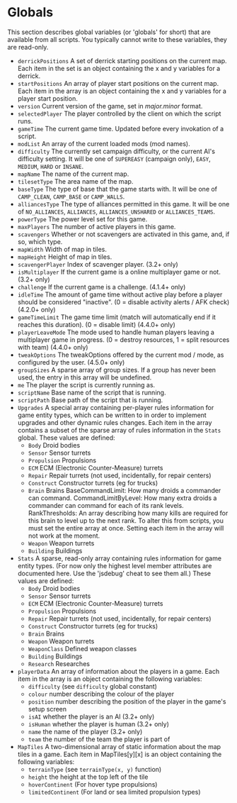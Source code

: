 # Globals

This section describes global variables (or 'globals' for short) that are
available from all scripts. You typically cannot write to these variables,
they are read-only.

* ```derrickPositions``` A set of derrick starting positions on the current map. Each item in the set is an
object containing the x and y variables for a derrick.
* ```startPositions``` An array of player start positions on the current map. Each item in the array is an
object containing the x and y variables for a player start position.
* ```version``` Current version of the game, set in *major.minor* format.
* ```selectedPlayer``` The player controlled by the client on which the script runs.
* ```gameTime``` The current game time. Updated before every invokation of a script.
* ```modList``` An array of the current loaded mods (mod names).
* ```difficulty``` The currently set campaign difficulty, or the current AI's difficulty setting. It will be one of
```SUPEREASY``` (campaign only), ```EASY```, ```MEDIUM```, ```HARD``` or ```INSANE```.
* ```mapName``` The name of the current map.
* ```tilesetType``` The area name of the map.
* ```baseType``` The type of base that the game starts with. It will be one of ```CAMP_CLEAN```, ```CAMP_BASE``` or ```CAMP_WALLS```.
* ```alliancesType``` The type of alliances permitted in this game. It will be one of ```NO_ALLIANCES```, ```ALLIANCES```, ```ALLIANCES_UNSHARED``` or ```ALLIANCES_TEAMS```.
* ```powerType``` The power level set for this game.
* ```maxPlayers``` The number of active players in this game.
* ```scavengers``` Whether or not scavengers are activated in this game, and, if so, which type.
* ```mapWidth``` Width of map in tiles.
* ```mapHeight``` Height of map in tiles.
* ```scavengerPlayer``` Index of scavenger player. (3.2+ only)
* ```isMultiplayer``` If the current game is a online multiplayer game or not. (3.2+ only)
* ```challenge``` If the current game is a challenge. (4.1.4+ only)
* ```idleTime``` The amount of game time without active play before a player should be considered "inactive". (0 = disable activity alerts / AFK check) (4.2.0+ only)
* ```gameTimeLimit``` The game time limit (match will automatically end if it reaches this duration). (0 = disable limit) (4.4.0+ only)
* ```playerLeaveMode``` The mode used to handle human players leaving a multiplayer game in progress. (0 = destroy resources, 1 = split resources with team) (4.4.0+ only)
* ```tweakOptions``` The tweakOptions offered by the current mod / mode, as configured by the user. (4.5.0+ only)
* ```groupSizes``` A sparse array of group sizes. If a group has never been used, the entry in this array will
be undefined.
* ```me``` The player the script is currently running as.
* ```scriptName``` Base name of the script that is running.
* ```scriptPath``` Base path of the script that is running.
* ```Upgrades``` A special array containing per-player rules information for game entity types,
which can be written to in order to implement upgrades and other dynamic rules changes. Each item in the
array contains a subset of the sparse array of rules information in the ```Stats``` global.
These values are defined:
  * ```Body``` Droid bodies
  * ```Sensor``` Sensor turrets
  * ```Propulsion``` Propulsions
  * ```ECM``` ECM (Electronic Counter-Measure) turrets
  * ```Repair``` Repair turrets (not used, incidentally, for repair centers)
  * ```Construct``` Constructor turrets (eg for trucks)
  * ```Brain``` Brains
BaseCommandLimit: How many droids a commander can command. CommandLimitByLevel: How many extra droids
a commander can command for each of its rank levels. RankThresholds: An array describing how many
kills are required for this brain to level up to the next rank. To alter this from scripts, you must
set the entire array at once. Setting each item in the array will not work at the moment.
  * ```Weapon``` Weapon turrets
  * ```Building``` Buildings
* ```Stats``` A sparse, read-only array containing rules information for game entity types.
(For now only the highest level member attributes are documented here. Use the 'jsdebug' cheat
to see them all.)
These values are defined:
  * ```Body``` Droid bodies
  * ```Sensor``` Sensor turrets
  * ```ECM``` ECM (Electronic Counter-Measure) turrets
  * ```Propulsion``` Propulsions
  * ```Repair``` Repair turrets (not used, incidentally, for repair centers)
  * ```Construct``` Constructor turrets (eg for trucks)
  * ```Brain``` Brains
  * ```Weapon``` Weapon turrets
  * ```WeaponClass``` Defined weapon classes
  * ```Building``` Buildings
  * ```Research``` Researches
* ```playerData``` An array of information about the players in a game. Each item in the array is an object
containing the following variables:
  * ```difficulty``` (see ```difficulty``` global constant)
  * ```colour``` number describing the colour of the player
  * ```position``` number describing the position of the player in the game's setup screen
  * ```isAI``` whether the player is an AI (3.2+ only)
  * ```isHuman``` whether the player is human (3.2+ only)
  * ```name``` the name of the player (3.2+ only)
  * ```team``` the number of the team the player is part of
* ```MapTiles``` A two-dimensional array of static information about the map tiles in a game. Each item in MapTiles[y][x] is an object
containing the following variables:
  * ```terrainType``` (see ```terrainType(x, y)``` function)
  * ```height``` the height at the top left of the tile
  * ```hoverContinent``` (For hover type propulsions)
  * ```limitedContinent``` (For land or sea limited propulsion types)
